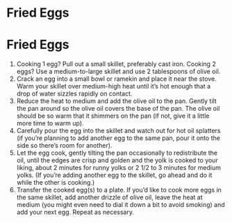 # Fried Eggs

# Fried Eggs

1. Cooking 1 egg? Pull out a small skillet, preferably cast iron. Cooking 2 eggs? Use a medium-to-large skillet and use 2 tablespoons of olive oil.
2. Crack an egg into a small bowl or ramekin and place it near the stove. Warm your skillet over medium-high heat until it’s hot enough that a drop of water sizzles rapidly on contact.
3. Reduce the heat to medium and add the olive oil to the pan. Gently tilt the pan around so the olive oil covers the base of the pan. The olive oil should be so warm that it shimmers on the pan (if not, give it a little more time to warm up).
4. Carefully pour the egg into the skillet and watch out for hot oil splatters (if you’re planning to add another egg to the same pan, pour it onto the side so there’s room for another).
5. Let the egg cook, gently tilting the pan occasionally to redistribute the oil, until the edges are crisp and golden and the yolk is cooked to your liking, about 2 minutes for runny yolks or 2 1/2 to 3 minutes for medium yolks. (If you’re adding another egg to the skillet, go ahead and do it while the other is cooking.)
6. Transfer the cooked egg(s) to a plate. If you’d like to cook more eggs in the same skillet, add another drizzle of olive oil, leave the heat at medium (you might even need to dial it down a bit to avoid smoking) and add your next egg. Repeat as necessary.
